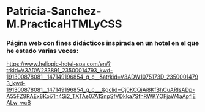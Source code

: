 # Patricia-Sanchez-M.PracticaHTMLyCSS

### Página web con fines didácticos inspirada en un hotel en el que he estado varias veces:
https://www.heliopic-hotel-spa.com/en/?trkid=V3ADW283891_23500014793_kwd-191300878081__147149196854_g_c__&atrkid=V3ADW1075173D_23500014793_kwd-191300878081__147149196854_g_c___&gclid=Cj0KCQiAi8KfBhCuARIsADp-A55FZ9RAEx8Koi7Ih4Si2_TXTAe07A1SnpSfVDkka7SfhRWKYOFjaW4aApfIEALw_wcB
